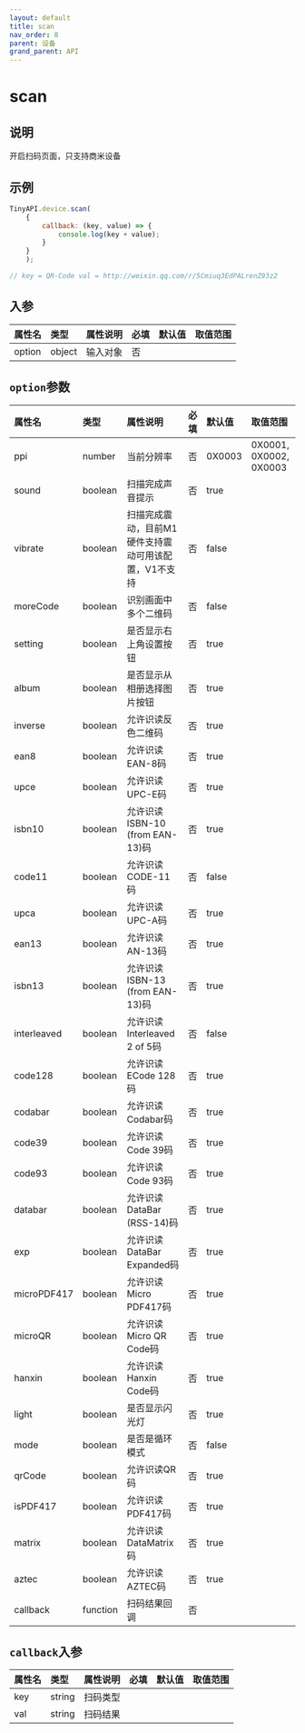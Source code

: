 ```yaml
---
layout: default
title: scan
nav_order: 8
parent: 设备
grand_parent: API
---
```


# scan

## 说明
开启扫码页面，只支持商米设备

## 示例
```javascript
TinyAPI.device.scan(
    {
        callback: (key, value) => {
            console.log(key + value);
        }
    }
    );

// key = QR-Code val = http://weixin.qq.com/r/5Cmiuq3EdPALrenZ93z2
```

## 入参

| 属性名    | 类型     | 属性说明 | 必填  | 默认值                                                      | 取值范围   |
|:-------|:-------|:-----|:----|:---------------------------------------------------------|:-------|
| option | object | 输入对象 | 否   |  |  |

## `option`参数

| 属性名         | 类型       | 属性说明                         | 必填  | 默认值    | 取值范围                   |
|:------------|:---------|:-----------------------------|:----|:-------|:-----------------------|
| ppi         | number   | 当前分辨率                        | 否   | 0X0003 | 0X0001, 0X0002, 0X0003 |
| sound       | boolean  | 扫描完成声音提示                     | 否   | true   |                        |
| vibrate     | boolean  | 扫描完成震动，目前M1硬件支持震动可用该配置，V1不支持 | 否   | false  |                        |
| moreCode    | boolean  | 识别画面中多个二维码                   | 否   | false  |                        |
| setting     | boolean  | 是否显示右上角设置按钮                  | 否   | true   |                        |
| album       | boolean  | 是否显示从相册选择图片按钮                | 否   | true   |                        |
| inverse     | boolean  | 允许识读反色二维码                    | 否   | true   |                        |
| ean8        | boolean  | 允许识读EAN-8码                   | 否   | true   |                        |
| upce        | boolean  | 允许识读UPC-E码                   | 否   | true   |                        |
| isbn10      | boolean  | 允许识读ISBN-10 (from EAN-13)码   | 否   | true   |                        |
| code11      | boolean  | 允许识读CODE-11码                 | 否   | false  |                        |
| upca        | boolean  | 允许识读UPC-A码                   | 否   | true   |                        |
| ean13       | boolean  | 允许识读AN-13码                   | 否   | true   |                        |
| isbn13      | boolean  | 允许识读ISBN-13 (from EAN-13)码   | 否   | true   |                        |
| interleaved | boolean  | 允许识读Interleaved 2 of 5码      | 否   | false  |                        |
| code128     | boolean  | 允许识读ECode 128码               | 否   | true   |                        |
| codabar     | boolean  | 允许识读Codabar码                 | 否   | true   |                        |
| code39      | boolean  | 允许识读Code 39码                 | 否   | true   |                        |
| code93      | boolean  | 允许识读Code 93码                 | 否   | true   |                        |
| databar     | boolean  | 允许识读DataBar (RSS-14)码        | 否   | true   |                        |
| exp         | boolean  | 允许识读DataBar Expanded码        | 否   | true   |                        |
| microPDF417 | boolean  | 允许识读Micro PDF417码            | 否   | true   |                        |
| microQR     | boolean  | 允许识读Micro QR Code码           | 否   | true   |                        |
| hanxin      | boolean  | 允许识读Hanxin Code码             | 否   | true   |                        |
| light       | boolean  | 是否显示闪光灯                      | 否   | true   |                        |
| mode        | boolean  | 是否是循环模式                      | 否   | false  |                        |
| qrCode      | boolean  | 允许识读QR码                      | 否   | true   |                        |
| isPDF417    | boolean  | 允许识读PDF417码                  | 否   | true   |                        |
| matrix      | boolean  | 允许识读DataMatrix码              | 否   | true   |                        |
| aztec       | boolean  | 允许识读AZTEC码                   | 否   | true   |                        |
| callback    | function | 扫码结果回调                       | 否   |    |                        |

## `callback`入参

| 属性名 | 类型     | 属性说明 | 必填  | 默认值    | 取值范围                   |
|:----|:-------|:-----|:----|:-------|:-----------------------|
| key | string | 扫码类型 |     |  |  |
| val | string | 扫码结果 |     |  |  |